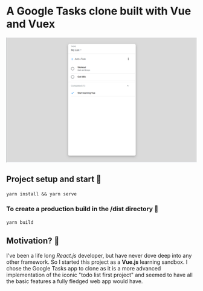 # A Google Tasks clone built with Vue and Vuex

![App screenshot](./app_screenshot.png)

## Project setup and start 🏃

```
yarn install && yarn serve
```

### To create a production build in the /dist directory 👷

```
yarn build
```

## Motivation? 🤔

I've been a life long _React.js_ developer, but have never dove deep into any other framework. So I started this project as a **Vue.js** learning sandbox. I chose the Google Tasks app to clone as it is a more advanced implementation of the iconic "todo list first project" and seemed to have all the basic features a fully fledged web app would have.

